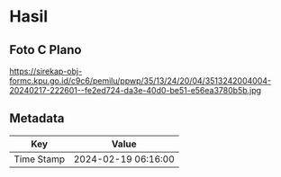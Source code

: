 # Hasil

## Foto C Plano

https://sirekap-obj-formc.kpu.go.id/c9c6/pemilu/ppwp/35/13/24/20/04/3513242004004-20240217-222601--fe2ed724-da3e-40d0-be51-e56ea3780b5b.jpg


## Metadata

| Key        | Value               |
| ---------- | ------------------- |
| Time Stamp | 2024-02-19 06:16:00 |



